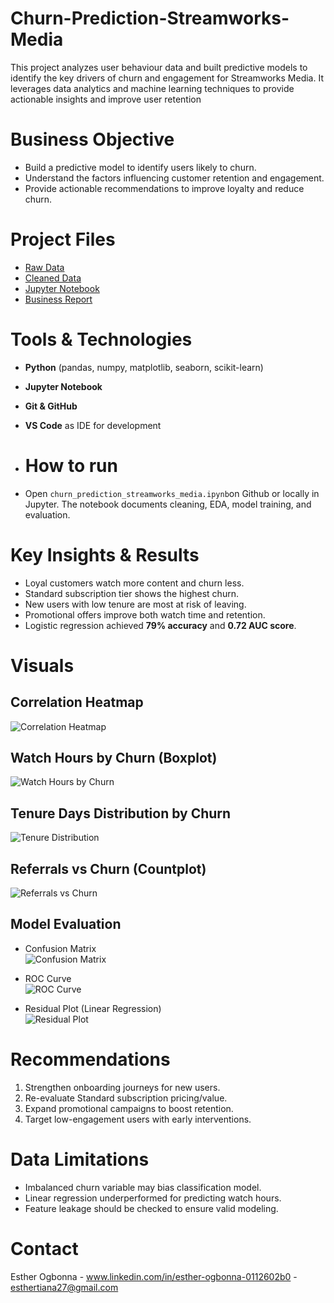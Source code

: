 # Churn-Prediction-Streamworks-Media
This project analyzes user behaviour data and built predictive models to identify the key drivers of churn and engagement for Streamworks Media. It leverages data analytics and machine learning techniques to provide actionable insights and improve user retention

# Business Objective  
- Build a predictive model to identify users likely to churn.  
- Understand the factors influencing customer retention and engagement.  
- Provide actionable recommendations to improve loyalty and reduce churn.  

# Project Files  
- [Raw Data](data/streamworks_user_data.csv)  
- [Cleaned Data](data/cleaned_streamworks_user_data.csv)  
- [Jupyter Notebook](churn_prediction_streamworks_media.ipynb)  
- [Business Report](StreamWorks_Media_Churn_Report.pdf)  

# Tools & Technologies  
- **Python** (pandas, numpy, matplotlib, seaborn, scikit-learn)  
- **Jupyter Notebook**  
- **Git & GitHub**  
- **VS Code** as IDE for development

- # How to run
- Open `churn_prediction_streamworks_media.ipynb`on Github or locally in Jupyter. The notebook documents cleaning, EDA, model training, and evaluation.

# Key Insights & Results  
- Loyal customers watch more content and churn less.  
- Standard subscription tier shows the highest churn.  
- New users with low tenure are most at risk of leaving.  
- Promotional offers improve both watch time and retention.  
- Logistic regression achieved **79% accuracy** and **0.72 AUC score**.  

# Visuals
## Correlation Heatmap  
![Correlation Heatmap](Churn-Prediction-Streamworks-Media/visuals/correlation_heatmap.jpg)  

## Watch Hours by Churn (Boxplot)  
![Watch Hours by Churn](Churn-Prediction-Streamworks-Media/visuals/watchhours_churn_boxplot.jpg)  

## Tenure Days Distribution by Churn  
![Tenure Distribution](Churn-Prediction-Streamworks-Media/visuals/tenure_distribution.jpg)  

## Referrals vs Churn (Countplot)  
![Referrals vs Churn](Churn-Prediction-Streamworks-Media/visuals/referrals_churn_countplot.jpg)  

## Model Evaluation  
- Confusion Matrix  
  ![Confusion Matrix](Churn-Prediction-Streamworks-Media/visuals/confusion_matrix.jpg)  

- ROC Curve  
  ![ROC Curve](Churn-Prediction-Streamworks-Media/visuals/roc_curve.jpg)  

- Residual Plot (Linear Regression)  
  ![Residual Plot](Churn-Prediction-Streamworks-Media/visuals/residual_plot.jpg)  

# Recommendations  
1. Strengthen onboarding journeys for new users.  
2. Re-evaluate Standard subscription pricing/value.  
3. Expand promotional campaigns to boost retention.  
4. Target low-engagement users with early interventions.  

# Data Limitations  
- Imbalanced churn variable may bias classification model.  
- Linear regression underperformed for predicting watch hours.  
- Feature leakage should be checked to ensure valid modeling.

# Contact
Esther Ogbonna - www.linkedin.com/in/esther-ogbonna-0112602b0 - esthertiana27@gmail.com
